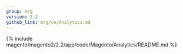 ```yaml
---
group: mrg
version: 2.2
github_link: mrg/ce/Analytics.md
---
```


{% include magento/magento2/2.2/app/code/Magento/Analytics/README.md %}